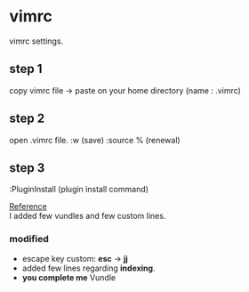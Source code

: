 # vimrc
vimrc settings.

## step 1
copy vimrc file -> paste on your home directory (name : .vimrc)

## step 2
open .vimrc file.
:w (save)
:source % (renewal)

## step 3
:PluginInstall (plugin install command)


[Reference](https://www.youtube.com/watch?v=oLvFt-UJ7UI)    
I added few vundles and few custom lines.

### modified
- escape key custom: **esc** ->  **jj**
- added few lines regarding **indexing**.
- **you complete me** Vundle
